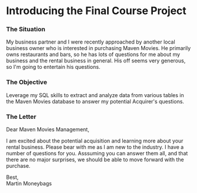 # Introducing the Final Course Project

### The Situation

My business partner and I were recently approached by another local business owner who is interested in purchasing Maven Movies. He primarily owns restaurants and bars,
so he has lots of questions for me about my business and the rental business in general. His off seems very generous, so I'm going to entertain his questions.


### The Objective
Leverage my SQL skills to extract and analyze data from various tables in the Maven Movies database to answer my potential Acquirer's questions.


### The Letter
Dear Maven Movies Management, <br>

I am excited about the potential acquisition and learning more about your rental business. Please bear with me as I am new to the industry. I have a number of questions for
you. Asssuming you can answer them all, and that there are no major surprises, we should be able to move forward with the purchase. <br>

Best, <br>
Martin Moneybags
